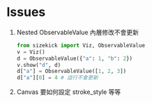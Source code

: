 # Issues

1. Nested ObservableValue 內層修改不會更新
    ```python
    from sizekick import Viz, ObservableValue
    v = Viz()
    d = ObservableValue({"a": 1, "b": 2})
    v.show("d", d)
    d["a"] = ObservableValue([1, 2, 3])
    d["a"][0] = 4 # 這行不會更新
    ```
2. Canvas 要如何設定 stroke_style 等等


